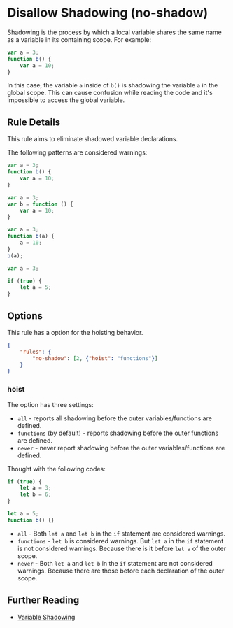 # Disallow Shadowing (no-shadow)

Shadowing is the process by which a local variable shares the same name as a variable in its containing scope. For example:

```js
var a = 3;
function b() {
    var a = 10;
}
```

In this case, the variable `a` inside of `b()` is shadowing the variable `a` in the global scope. This can cause confusion while reading the code and it's impossible to access the global variable.

## Rule Details

This rule aims to eliminate shadowed variable declarations.

The following patterns are considered warnings:

```js
var a = 3;
function b() {
    var a = 10;
}
```

```js
var a = 3;
var b = function () {
    var a = 10;
}
```

```js
var a = 3;
function b(a) {
    a = 10;
}
b(a);
```

```js
var a = 3;

if (true) {
    let a = 5;
}
```

## Options

This rule has a option for the hoisting behavior.

```json
{
    "rules": {
        "no-shadow": [2, {"hoist": "functions"}]
    }
}
```

### hoist

The option has three settings:

* `all` - reports all shadowing before the outer variables/functions are defined.
* `functions` (by default) - reports shadowing before the outer functions are defined.
* `never` - never report shadowing before the outer variables/functions are defined.

Thought with the following codes:

```js
if (true) {
    let a = 3;
    let b = 6;
}

let a = 5;
function b() {}
```

* `all` - Both `let a` and `let b` in the `if` statement are considered warnings.
* `functions` - `let b` is considered warnings. But `let a` in the `if` statement is not considered warnings. Because there is it before `let a` of the outer scope.
* `never` - Both `let a` and `let b` in the `if` statement are not considered warnings. Because there are those before each declaration of the outer scope.

## Further Reading

* [Variable Shadowing](http://en.wikipedia.org/wiki/Variable_shadowing)
